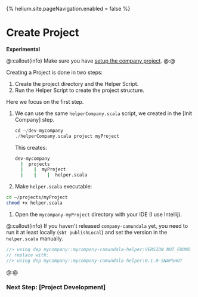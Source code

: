{%
helium.site.pageNavigation.enabled = false
%}
# Create Project

**Experimental**

@:callout(info)
Make sure you have [setup the company project](../company/intro.md).
@:@

Creating a Project is done in two steps:

1. Create the project directory and the Helper Script.
2. Run the Helper Script to create the project structure.

Here we focus on the first step.

1. We can use the same `helperCompany.scala` script, we created in the [Init Company] step.
    ```scala
    cd ~/dev-mycompany
    ./helperCompany.scala project myProject
    ```
    This creates:
    
    ```bash
    dev-mycompany
      |  projects
      |    |  myProject
      |    |    |  helper.scala
    ``` 
   
1. Make `helper.scala` executable:
```bash
cd ~/projects/myProject
chmod +x helper.scala
```

1. Open the `mycompany-myProject` directory with your IDE (I use Intellij).

@:callout(info)
If you haven't released `company-camundala` yet,
you need to run it at least locally (`sbt publishLocal`) 
and set the version in the `helper.scala` manually.

```scala
//> using dep mycompany::mycompany-camundala-helper:VERSION NOT FOUND 
// replace with:
//> using dep mycompany::mycompany-camundala-helper:0.1.0-SNAPSHOT
```

@:@

### Next Step: [Project Development]

